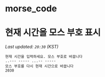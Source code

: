 # morse_code
# 현재 시간을 모스 부호 표시
<!-- MORSE_TIME_START -->
_Last updated: `20:30` (KST)_

```
현재 시간을 입력하세요. 모스 부호로 바꿉니다
..--- ----- ...-- -----
모스 부호를 다시 현재 시간으로 바꿉니다
2030
```
<!-- MORSE_TIME_END -->
